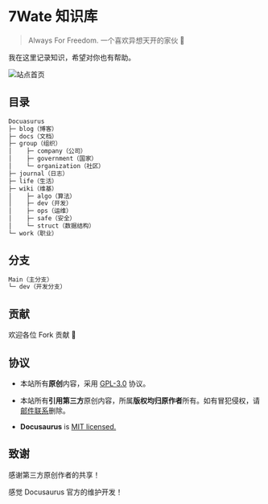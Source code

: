# 7Wate 知识库

> Always For Freedom.
> 一个喜欢异想天开的家伙 💨

我在这里记录知识，希望对你也有帮助。

![站点首页](https://static.7wate.com/img/2022/08/03/6a2e91bd8ce1a.png)

## 目录

```markdown
Docuasurus
├─ blog（博客）
├─ docs（文档）
├─ group（组织）
│    ├─ company（公司）
│    ├─ government（国家）
│    └─ organization（社区）
├─ journal（日志）
├─ life（生活）
├─ wiki（维基）
│    ├─ algo（算法）
│    ├─ dev（开发）
│    ├─ ops（运维）
│    ├─ safe（安全）
│    └─ struct（数据结构）
└─ work（职业）
```

## 分支

```markdown
Main（主分支）
└─ dev（开发分支）
```

## 贡献

欢迎各位 Fork 贡献 👊

## 协议

- 本站所有**原创**内容，采用 [GPL-3.0](http://www.thebigfly.com/gnu/FDLv1.3/) 协议。

- 本站所有**引用第三方**原创内容，所属**版权均归原作者**所有。如有冒犯侵权，请[邮件联系](mailto:admin@7wate.com)删除。

- **Docusaurus** is [MIT licensed.](https://github.com/facebook/docusaurus/blob/main/LICENSE)

## 致谢

感谢第三方原创作者的共享！

感觉 Docusaurus 官方的维护开发！
